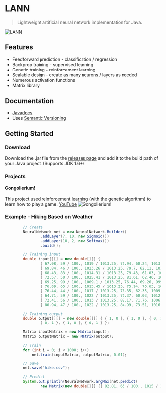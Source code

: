 # LANN

> Lightweight artificial neural network implementation for Java.

![LANN](https://raw.githubusercontent.com/kylecorry31/LANN/master/LANN.jpg)

## Features

* Feedforward prediction - classification / regression
* Backprop training - supervised learning
* Genetic training - reinforcement learning
* Scalable design - create as many neurons / layers as needed
* Numerous activation functions
* Matrix library

## Documentation
* [Javadocs](http://kylecorry31.github.io/LANN)
* Uses [Semantic Versioning](http://semver.org/)

## Getting Started

### Download

Download the .jar file from the [releases page](https://github.com/kylecorry31/LANN/releases) and add it to the build path of your Java project. (Supports JDK 1.6+)

### Projects

#### Gongolierium!
This project used reinforcement learning (with the genetic algorithm) to learn how to play a game.
[YouTube](https://www.youtube.com/watch?v=xuG64aZXZtI)
![Gongolierium!](https://raw.githubusercontent.com/kylecorry31/LANN/master/Gongolierium.jpg)

### Example - Hiking Based on Weather

```java
		// Create
		NeuralNetwork net = new NeuralNetwork.Builder()
				.addLayer(7, 10, new Sigmoid())
				.addLayer(10, 2, new Softmax())
				.build();

		// Training input
		double input[][] = new double[][] {
				{ 67.08, 59 / 100., 1019 / 1013.25, 75.94, 60.24, 1013.94 / 1013.25, 62 / 100. },
				{ 69.84, 46 / 100., 1023.26 / 1013.25, 79.7, 62.11, 1012.57 / 1013.25, 51 / 100. },
				{ 68.43, 83 / 100., 1014.31 / 1013.25, 79.43, 61.03, 1005.16 / 1013.25, 73 / 100. },
				{ 72.57, 50 / 100., 1025.41 / 1013.25, 81.61, 62.46, 1014.79 / 1013.25, 65 / 100. },
				{ 69.25, 99 / 100., 1009.1 / 1013.25, 76.44, 69.26, 999.05 / 1013.25, 99 / 100. },
				{ 76.89, 65 / 100., 1013.45 / 1013.25, 75.94, 70.63, 1002.19 / 1013.25, 72 / 100. },
				{ 76.44, 44 / 100., 1017 / 1013.25, 78.35, 62.35, 1009.5 / 1013.25, 56 / 100. },
				{ 64.71, 59 / 100., 1022 / 1013.25, 71.37, 60.03, 1012.98 / 1013.25, 60 / 100. },
				{ 72.41, 56 / 100., 1013 / 1013.25, 82.17, 71.76, 1006.71 / 1013.25, 60 / 100. },
				{ 80.94, 47 / 100., 1022 / 1013.25, 84.99, 73.51, 1016.15 / 1013.25, 66 / 100. } };

		// Training output
		double output[][] = new double[][] { { 1, 0 }, { 1, 0 }, { 0, 1 }, { 0, 1 }, { 0, 1 }, { 0, 1 }, { 1, 0 },
				{ 0, 1 }, { 1, 0 }, { 0, 1 } };

		Matrix inputMatrix = new Matrix(input);
		Matrix outputMatrix = new Matrix(output);

		// Train
		for (int i = 0; i < 1000; i++)
			net.train(inputMatrix, outputMatrix, 0.01);

		// Save
		net.save("hike.csv");

		// Predict
		System.out.println(NeuralNetwork.argMax(net.predict(
				new Matrix(new double[][] {{ 82.81, 65 / 100., 1015 / 1013.25, 81.14, 62.08, 985.59 / 1013.25, 46 / 100. }}).transpose())));

```
